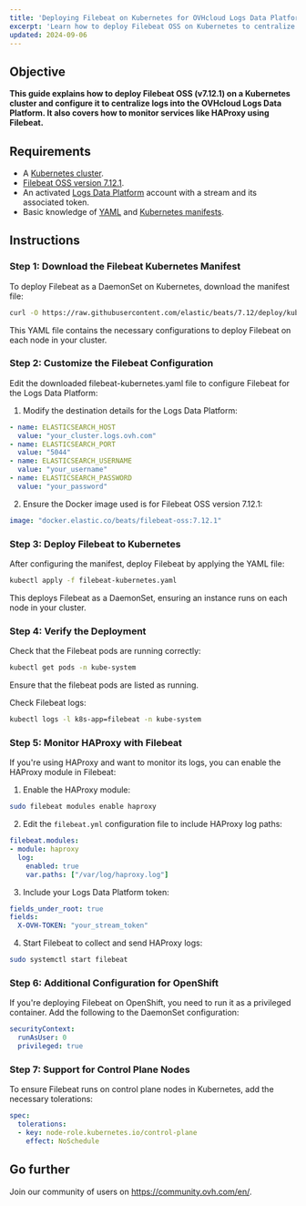 ```yaml
---
title: 'Deploying Filebeat on Kubernetes for OVHcloud Logs Data Platform'
excerpt: 'Learn how to deploy Filebeat OSS on Kubernetes to centralize logs into the OVHcloud Logs Data Platform and monitor services such as HAProxy.'
updated: 2024-09-06
---
```


## Objective

**This guide explains how to deploy Filebeat OSS (v7.12.1) on a Kubernetes cluster and configure it to centralize logs into the OVHcloud Logs Data Platform. It also covers how to monitor services like HAProxy using Filebeat.**

## Requirements

- A [Kubernetes cluster](/pages/public_cloud/containers_orchestration/managed_rancher_service/creating-kubernetes-custom-nodes).
- [Filebeat OSS version 7.12.1](https://www.elastic.co/downloads/beats/filebeat).
- An activated [Logs Data Platform](/pages/manage_and_operate/observability/logs_data_platform/usecase_haproxy/) account with a stream and its associated token.
- Basic knowledge of [YAML](https://yaml.org/) and [Kubernetes manifests](https://kubernetes.io/docs/concepts/overview/working-with-objects/kubernetes-objects/).

## Instructions

### Step 1: Download the Filebeat Kubernetes Manifest

To deploy Filebeat as a DaemonSet on Kubernetes, download the manifest file:

```bash
curl -O https://raw.githubusercontent.com/elastic/beats/7.12/deploy/kubernetes/filebeat-kubernetes.yaml
```

This YAML file contains the necessary configurations to deploy Filebeat on each node in your cluster.

### Step 2: Customize the Filebeat Configuration

Edit the downloaded filebeat-kubernetes.yaml file to configure Filebeat for the Logs Data Platform:

1. Modify the destination details for the Logs Data Platform:

```yaml
- name: ELASTICSEARCH_HOST
  value: "your_cluster.logs.ovh.com"
- name: ELASTICSEARCH_PORT
  value: "5044"
- name: ELASTICSEARCH_USERNAME
  value: "your_username"
- name: ELASTICSEARCH_PASSWORD
  value: "your_password"
```

2. Ensure the Docker image used is for Filebeat OSS version 7.12.1:

```yaml
image: "docker.elastic.co/beats/filebeat-oss:7.12.1"
```
### Step 3: Deploy Filebeat to Kubernetes

After configuring the manifest, deploy Filebeat by applying the YAML file:

```bash
kubectl apply -f filebeat-kubernetes.yaml
```

This deploys Filebeat as a DaemonSet, ensuring an instance runs on each node in your cluster.

### Step 4: Verify the Deployment

Check that the Filebeat pods are running correctly:

```bash
kubectl get pods -n kube-system
```
Ensure that the filebeat pods are listed as running.

Check Filebeat logs: 

```bash
kubectl logs -l k8s-app=filebeat -n kube-system
```

### Step 5: Monitor HAProxy with Filebeat

If you're using HAProxy and want to monitor its logs, you can enable the HAProxy module in Filebeat:

1. Enable the HAProxy module:

```bash
sudo filebeat modules enable haproxy
```

2. Edit the `filebeat.yml` configuration file to include HAProxy log paths:

```yaml
filebeat.modules:
- module: haproxy
  log:
    enabled: true
    var.paths: ["/var/log/haproxy.log"]
```

3. Include your Logs Data Platform token:

```yaml
fields_under_root: true
fields:
  X-OVH-TOKEN: "your_stream_token"
```

4. Start Filebeat to collect and send HAProxy logs:

```bash
sudo systemctl start filebeat
```

### Step 6: Additional Configuration for OpenShift

If you're deploying Filebeat on OpenShift, you need to run it as a privileged container. Add the following to the DaemonSet configuration:

```yaml
securityContext:
  runAsUser: 0
  privileged: true
```

### Step 7: Support for Control Plane Nodes

To ensure Filebeat runs on control plane nodes in Kubernetes, add the necessary tolerations:

```yaml
spec:
  tolerations:
  - key: node-role.kubernetes.io/control-plane
    effect: NoSchedule
```

## Go further
 
Join our community of users on <https://community.ovh.com/en/>.
